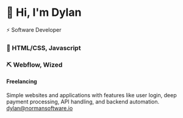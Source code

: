 # 👋 Hi, I'm Dylan
⚡ Software Developer
### 🥞 HTML/CSS, Javascript
### ⛏ Webflow, Wized



#### Freelancing
 Simple websites and applications with features like user login, deep payment processing, API handling, and backend automation. dylan@normansoftware.io
